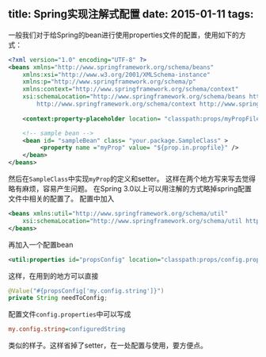 title: Spring实现注解式配置
date: 2015-01-11
tags:
---
一般我们对于给Spring的bean进行使用properties文件的配置，使用如下的方式：
```xml
<?xml version="1.0" encoding="UTF-8" ?>
<beans xmlns="http://www.springframework.org/schema/beans"
	xmlns:xsi="http://www.w3.org/2001/XMLSchema-instance"
	xmlns:p="http://www.springframework.org/schema/p"
	xmlns:context="http://www.springframework.org/schema/context"
	xsi:schemaLocation="http://www.springframework.org/schema/beans http://www.springframework.org/schema/beans/spring-beans-3.1.xsd 
        http://www.springframework.org/schema/context http://www.springframework.org/schema/context/spring-context-3.1.xsd">
	
	<context:property-placeholder location= "classpath:props/myPropFile.properties"  ignore-unresolvable= "true" />

	<!-- sample bean -->
	<bean id= "sampleBean" class= "your.package.SampleClass" >
	     <property name ="myProp" value= "${prop.in.propfile}" />
	</bean>
</beans>
```
<!-- more -->
然后在`SampleClass`中实现`myProp`的定义和setter。
这样在两个地方写来写去觉得略有麻烦，容易产生问题。
在Spring 3.0以上可以用注解的方式略掉spring配置文件中相关的配置了。
配置中加入
```xml
<beans xmlns:util="http://www.springframework.org/schema/util"  
    xsi:schemaLocation="http://www.springframework.org/schema/util http://www.springframework.org/schema/util/spring-util-3.1.xsd">  
</beans>
```

再加入一个配置bean
```xml
<util:properties id="propsConfig" location="classpath:props/config.properties" />
```
这样，在用到的地方可以直接
```java
@Value("#{propsConfig['my.config.string']}")
private String needToConfig;
```

配置文件`config.properties`中可以写成
```ini
my.config.string=configuredString
```
类似的样子。这样省掉了setter，在一处配置与使用，要方便点。